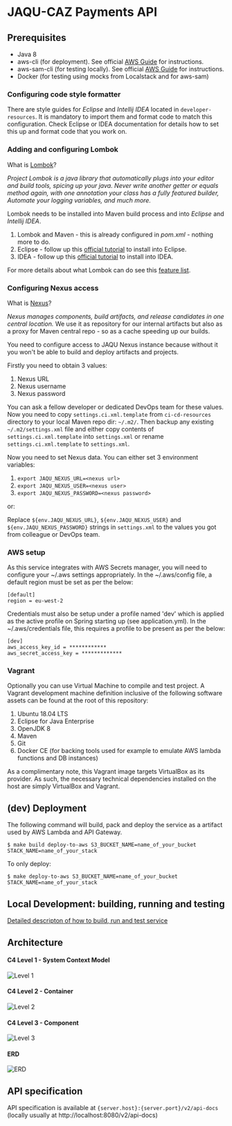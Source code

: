 # JAQU-CAZ Payments API

## Prerequisites

* Java 8
* aws-cli (for deployment).
See official [AWS Guide](https://docs.aws.amazon.com/cli/latest/userguide/cli-chap-install.html)
for instructions.
* aws-sam-cli (for testing locally). See official [AWS Guide](https://docs.aws.amazon.com/serverless-application-model/latest/developerguide/serverless-sam-cli-install.html)
for instructions.
* Docker (for testing using mocks from Localstack and for aws-sam)


### Configuring code style formatter
There are style guides for _Eclipse_ and _Intellij IDEA_ located in `developer-resources`.
It is mandatory to import them and format code to match this configuration. Check Eclipse or IDEA
documentation for details how to set this up and format code that you work on.

### Adding and configuring Lombok
What is [Lombok](https://projectlombok.org/)?

*Project Lombok is a java library that automatically plugs into your editor and build tools, spicing up your java. Never write another getter or equals method again, with one annotation your class has a fully featured builder, Automate your logging variables, and much more.*

Lombok needs to be installed into Maven build process and into _Eclipse_ and _Intellij IDEA_.
1. Lombok and Maven - this is already configured in _pom.xml_ - nothing more to do.
2. Eclipse - follow up this [official tutorial](https://projectlombok.org/setup/eclipse) to install into Eclipse.
2. IDEA - follow up this [official tutorial](https://projectlombok.org/setup/intellij) to install into IDEA.

For more details about what Lombok can do see this [feature list](https://projectlombok.org/features/all).


### Configuring Nexus access
What is [Nexus](https://www.sonatype.com/nexus-repository-sonatype)?

*Nexus manages components, build artifacts, and release candidates in one central location.* We 
use it as repository for our internal artifacts but also as a proxy for Maven central repo - so as a cache
speeding up our builds.

You need to configure access to JAQU Nexus instance because without it you won't be able to build
and deploy artifacts and projects.

Firstly you need to obtain 3 values:
1. Nexus URL
2. Nexus username
3. Nexus password

You can ask a fellow developer or dedicated DevOps team for these values. Now you need to copy 
`settings.ci.xml.template` from `ci-cd-resources` directory to your local Maven repo dir: `~/.m2/`.
Then backup any existing `~/.m2/settings.xml` file and either copy contents of `settings.ci.xml.template` into
`settings.xml` or rename `settings.ci.xml.template` to `settings.xml`.

Now you need to set Nexus data.
You can either set 3 environment variables:
1. `export JAQU_NEXUS_URL=<nexus url>`
1. `export JAQU_NEXUS_USER=<nexus user>`
1. `export JAQU_NEXUS_PASSWORD=<nexus password>`

or:

Replace `${env.JAQU_NEXUS_URL}`, `${env.JAQU_NEXUS_USER}` and `${env.JAQU_NEXUS_PASSWORD}` strings in
`settings.xml` to the values you got from colleague or DevOps team.

### AWS setup
As this service integrates with AWS Secrets manager, you will need to configure your ~/.aws settings appropriately. In the ~/.aws/config file, a default region must be set as per the below:

```
[default]
region = eu-west-2
```

Credentials must also be setup under a profile named 'dev' which is applied as the active profile on Spring starting up (see application.yml). In the ~/.aws/credentials file, this requires a profile to be present as per the below:

```
[dev]
aws_access_key_id = ************
aws_secret_access_key = *************
```



### Vagrant
Optionally you can use Virtual Machine to compile and test project.
A Vagrant development machine definition inclusive of the following software assets can be found at the root of this repository:

1. Ubuntu 18.04 LTS
1. Eclipse for Java Enterprise
1. OpenJDK 8
1. Maven
1. Git
1. Docker CE (for backing tools used for example to emulate AWS lambda functions and DB instances)

As a complimentary note, this Vagrant image targets VirtualBox as its provider. As such, the necessary technical dependencies installed on the host are simply VirtualBox and Vagrant.

## (dev) Deployment

The following command will build, pack and deploy the service as a artifact used by AWS Lambda
and API Gateway.

```
$ make build deploy-to-aws S3_BUCKET_NAME=name_of_your_bucket STACK_NAME=name_of_your_stack
```

To only deploy:

```
$ make deploy-to-aws S3_BUCKET_NAME=name_of_your_bucket STACK_NAME=name_of_your_stack
```

## Local Development: building, running and testing

[Detailed descripton of how to build, run and test service](RUNNING_AND_TESTING.md)

## Architecture
#### C4 Level 1 - System Context Model
![Level 1](./C4L1.png)
#### C4 Level 2 - Container
![Level 2](./C4L2.webp)
#### C4 Level 3 - Component
![Level 3](./C4L3.png)
#### ERD
![ERD](./ERD.png)

## API specification

API specification is available at `{server.host}:{server.port}/v2/api-docs` (locally usually at http://localhost:8080/v2/api-docs)
